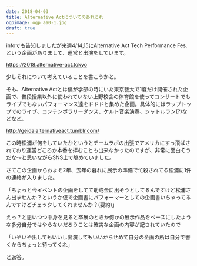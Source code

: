 ```yaml
---
date: 2018-04-03
title: Alternative Actについてのあれこれ
ogpimage: ogp_aa0-1.jpg
draft: true
---
```


infoでも告知しましたが来週4/14,15にAlternative Act Tech Performance Fes.という企画がありまして、運営と出演をしています。

<https://2018.alternative-act.tokyo>

少しそれについて考えていることを書こうかと。

<!--more-->

そも、Alternative Actとは僕が学部の時にいた東京藝大で1度だけ開催された企画で、普段授業以外に使われていない上野校舎の体育館を使ってコンサートでもライブでもないパフォーマンス達をドドドと集めた企画。具体的にはラップトップでのライブ、コンテンポラリーダンス、ケルト音楽演奏、シャトルラン(?)などなど。

<http://geidaialternativeact.tumblr.com/>

この時松浦が何をしていたかというとチームラボの出張でアメリカにすっ飛ばされており運営どころか本番を拝むことも出来なかったのですが、非常に面白そうだな〜と思いながらSNS上で眺めていました。



さてこの企画からおよそ2年、去年の暮れに展示の準備で忙殺されてる松浦に1件の連絡が入りました。

「ちょっと今イベントの企画をしてて助成金に出そうとしてるんですけど松浦さん出ませんか？というか仮で企画書にパフォーマーとしての企画書いちゃってるんですけどチェックしてくれませんか？(要約)」

えっ？と思いつつ中身を見ると卒展のときか何かの展示作品をベースにしたような多分自分ではやらないだろうことは確実な企画の内容が記されていたので

「いやいや出してもいいし出演してもいいからせめて自分の企画の所は自分で書くからちょっと待ってくれ」

と返答。
